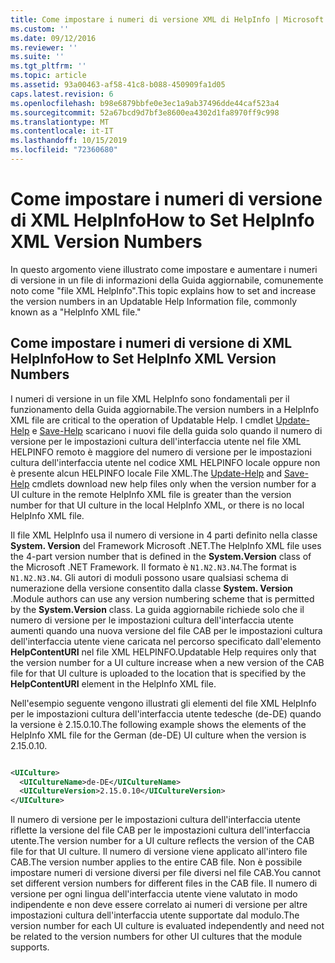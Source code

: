 ```yaml
---
title: Come impostare i numeri di versione XML di HelpInfo | Microsoft Docs
ms.custom: ''
ms.date: 09/12/2016
ms.reviewer: ''
ms.suite: ''
ms.tgt_pltfrm: ''
ms.topic: article
ms.assetid: 93a00463-af58-41c8-b088-450909fa1d05
caps.latest.revision: 6
ms.openlocfilehash: b98e6879bbfe0e3ec1a9ab37496dde44caf523a4
ms.sourcegitcommit: 52a67bcd9d7bf3e8600ea4302d1fa8970ff9c998
ms.translationtype: MT
ms.contentlocale: it-IT
ms.lasthandoff: 10/15/2019
ms.locfileid: "72360680"
---
```

# <a name="how-to-set-helpinfo-xml-version-numbers"></a><span data-ttu-id="f03d6-102">Come impostare i numeri di versione di XML HelpInfo</span><span class="sxs-lookup"><span data-stu-id="f03d6-102">How to Set HelpInfo XML Version Numbers</span></span>

<span data-ttu-id="f03d6-103">In questo argomento viene illustrato come impostare e aumentare i numeri di versione in un file di informazioni della Guida aggiornabile, comunemente noto come "file XML HelpInfo".</span><span class="sxs-lookup"><span data-stu-id="f03d6-103">This topic explains how to set and increase the version numbers in an Updatable Help Information file, commonly known as a "HelpInfo XML file."</span></span>

## <a name="how-to-set-helpinfo-xml-version-numbers"></a><span data-ttu-id="f03d6-104">Come impostare i numeri di versione di XML HelpInfo</span><span class="sxs-lookup"><span data-stu-id="f03d6-104">How to Set HelpInfo XML Version Numbers</span></span>

<span data-ttu-id="f03d6-105">I numeri di versione in un file XML HelpInfo sono fondamentali per il funzionamento della Guida aggiornabile.</span><span class="sxs-lookup"><span data-stu-id="f03d6-105">The version numbers in a HelpInfo XML file are critical to the operation of Updatable Help.</span></span>
<span data-ttu-id="f03d6-106">I cmdlet [Update-Help](/powershell/module/Microsoft.PowerShell.Core/Update-Help) e [Save-Help](/powershell/module/Microsoft.PowerShell.Core/Save-Help) scaricano i nuovi file della guida solo quando il numero di versione per le impostazioni cultura dell'interfaccia utente nel file XML HELPINFO remoto è maggiore del numero di versione per le impostazioni cultura dell'interfaccia utente nel codice XML HELPINFO locale oppure non è presente alcun HELPINFO locale File XML.</span><span class="sxs-lookup"><span data-stu-id="f03d6-106">The [Update-Help](/powershell/module/Microsoft.PowerShell.Core/Update-Help) and [Save-Help](/powershell/module/Microsoft.PowerShell.Core/Save-Help) cmdlets download new help files only when the version number for a UI culture in the remote HelpInfo XML file is greater than the version number for that UI culture in the local HelpInfo XML, or there is no local HelpInfo XML file.</span></span>

<span data-ttu-id="f03d6-107">Il file XML HelpInfo usa il numero di versione in 4 parti definito nella classe **System. Version** del Framework Microsoft .NET.</span><span class="sxs-lookup"><span data-stu-id="f03d6-107">The HelpInfo XML file uses the 4-part version number that is defined in the **System.Version** class of the Microsoft .NET Framework.</span></span> <span data-ttu-id="f03d6-108">Il formato è `N1.N2.N3.N4`.</span><span class="sxs-lookup"><span data-stu-id="f03d6-108">The format is `N1.N2.N3.N4`.</span></span> <span data-ttu-id="f03d6-109">Gli autori di moduli possono usare qualsiasi schema di numerazione della versione consentito dalla classe **System. Version** .</span><span class="sxs-lookup"><span data-stu-id="f03d6-109">Module authors can use any version numbering scheme that is permitted by the **System.Version** class.</span></span> <span data-ttu-id="f03d6-110">La guida aggiornabile richiede solo che il numero di versione per le impostazioni cultura dell'interfaccia utente aumenti quando una nuova versione del file CAB per le impostazioni cultura dell'interfaccia utente viene caricata nel percorso specificato dall'elemento **HelpContentURI** nel file XML HELPINFO.</span><span class="sxs-lookup"><span data-stu-id="f03d6-110">Updatable Help requires only that the version number for a UI culture increase when a new version of the CAB file for that UI culture is uploaded to the location that is specified by the **HelpContentURI** element in the HelpInfo XML file.</span></span>

<span data-ttu-id="f03d6-111">Nell'esempio seguente vengono illustrati gli elementi del file XML HelpInfo per le impostazioni cultura dell'interfaccia utente tedesche (de-DE) quando la versione è 2.15.0.10.</span><span class="sxs-lookup"><span data-stu-id="f03d6-111">The following example shows the elements of the HelpInfo XML file for the German (de-DE) UI culture when the version is 2.15.0.10.</span></span>

```xml

<UICulture>
  <UICultureName>de-DE</UICultureName>
  <UICultureVersion>2.15.0.10</UICultureVersion>
</UICulture>
```

<span data-ttu-id="f03d6-112">Il numero di versione per le impostazioni cultura dell'interfaccia utente riflette la versione del file CAB per le impostazioni cultura dell'interfaccia utente.</span><span class="sxs-lookup"><span data-stu-id="f03d6-112">The version number for a UI culture reflects the version of the CAB file for that UI culture.</span></span> <span data-ttu-id="f03d6-113">Il numero di versione viene applicato all'intero file CAB.</span><span class="sxs-lookup"><span data-stu-id="f03d6-113">The version number applies to the entire CAB file.</span></span> <span data-ttu-id="f03d6-114">Non è possibile impostare numeri di versione diversi per file diversi nel file CAB.</span><span class="sxs-lookup"><span data-stu-id="f03d6-114">You cannot set different version numbers for different files in the CAB file.</span></span> <span data-ttu-id="f03d6-115">Il numero di versione per ogni lingua dell'interfaccia utente viene valutato in modo indipendente e non deve essere correlato ai numeri di versione per altre impostazioni cultura dell'interfaccia utente supportate dal modulo.</span><span class="sxs-lookup"><span data-stu-id="f03d6-115">The version number for each UI culture is evaluated independently and need not be related to the version numbers for other UI cultures that the module supports.</span></span>